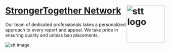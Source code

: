 # [StrongerTogether Network](https://strongertogether.network/) <img align="right" height="120" width="120" alt="stt logo" src="https://cdn.hyperz.net/u/main/B7R73W1.png" />
Our team of dedicated professionals takes a personalized approach to every report and appeal. We take pride in ensuring quality and unbias ban placements.

![stt image](https://cdn.discordapp.com/attachments/1036867187681525820/1056987012105773168/opera_UGRq3bY1vh.png)
